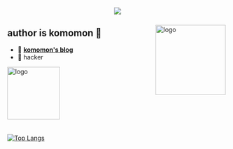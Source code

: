 <h1 align="center">
  <a href="https://www.cnblogs.com/forforever/">
    <img src="https://readme-typing-svg.herokuapp.com/?lines=console.log(%22Hello%2C%20World!%22);Komomon's Page!&center=False&size=27">
  </a>
</h1>



<img src="https://github-readme-stats.vercel.app/api?username=komomon&theme=buefy&show_icons=true" alt="logo" height="160" align="right" style="margin: 5px; margin-bottom: 20px;" />









## author is komomon 👋

- 📖 [**komomon's blog**](https://www.cnblogs.com/forforever/)
- 🔭 hacker




<img src="https://github-profile-trophy.vercel.app/?username=komomon&theme=flat" alt="logo" height="120" align="center" style="margin: auto; margin-bottom: 20px;" />



[![Top Langs](https://github-readme-stats.vercel.app/api/top-langs/?username=komomon&layout=compact)](https://github.com/gengyanlei/github-readme-stats)

























